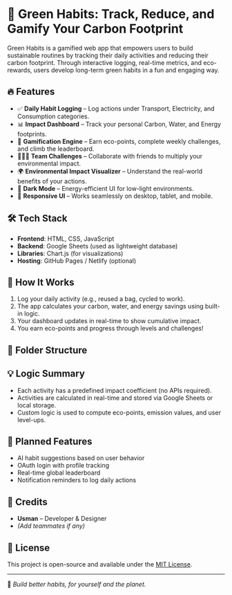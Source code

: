 # 🌱 Green Habits: Track, Reduce, and Gamify Your Carbon Footprint

Green Habits is a gamified web app that empowers users to build sustainable routines by tracking their daily activities and reducing their carbon footprint. Through interactive logging, real-time metrics, and eco-rewards, users develop long-term green habits in a fun and engaging way.

## 🔥 Features

- ✅ **Daily Habit Logging** – Log actions under Transport, Electricity, and Consumption categories.
- 📊 **Impact Dashboard** – Track your personal Carbon, Water, and Energy footprints.
- 🧠 **Gamification Engine** – Earn eco-points, complete weekly challenges, and climb the leaderboard.
- 🧑‍🤝‍🧑 **Team Challenges** – Collaborate with friends to multiply your environmental impact.
- 🌍 **Environmental Impact Visualizer** – Understand the real-world benefits of your actions.
- 🌙 **Dark Mode** – Energy-efficient UI for low-light environments.
- 📱 **Responsive UI** – Works seamlessly on desktop, tablet, and mobile.

## 🛠️ Tech Stack

- **Frontend**: HTML, CSS, JavaScript
- **Backend**: Google Sheets (used as lightweight database)
- **Libraries**: Chart.js (for visualizations)
- **Hosting**: GitHub Pages / Netlify (optional)

## 🚀 How It Works

1. Log your daily activity (e.g., reused a bag, cycled to work).
2. The app calculates your carbon, water, and energy savings using built-in logic.
3. Your dashboard updates in real-time to show cumulative impact.
4. You earn eco-points and progress through levels and challenges!

## 📁 Folder Structure


## 💡 Logic Summary

- Each activity has a predefined impact coefficient (no APIs required).
- Activities are calculated in real-time and stored via Google Sheets or local storage.
- Custom logic is used to compute eco-points, emission values, and user level-ups.

## 🌟 Planned Features

- AI habit suggestions based on user behavior
- OAuth login with profile tracking
- Real-time global leaderboard
- Notification reminders to log daily actions

## 👥 Credits

- **Usman** – Developer & Designer  
- *(Add teammates if any)*

## 📜 License

This project is open-source and available under the [MIT License](LICENSE).

---

💚 *Build better habits, for yourself and the planet.*
